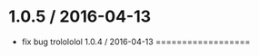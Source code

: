 
1.0.5 / 2016-04-13
==================

  * fix bug
trolololol
1.0.4 / 2016-04-13
==================


